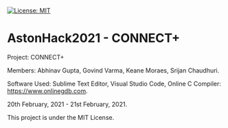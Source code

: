 [![License: MIT](https://img.shields.io/badge/License-MIT-yellow.svg)](https://raw.githubusercontent.com/AbhinavGupta2002/AstonHack2021/main/LICENSE)

# AstonHack2021 - CONNECT+

Project: CONNECT+

Members: Abhinav Gupta, Govind Varma, Keane Moraes, Srijan Chaudhuri.

Software Used: Sublime Text Editor, Visual Studio Code, Online C Compiler: https://www.onlinegdb.com.

20th February, 2021 - 21st February, 2021.

This project is under the MIT License.
